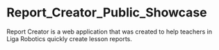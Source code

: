 # Report_Creator_Public_Showcase
Report Creator is a web application that was created to help teachers in Liga Robotics quickly create lesson reports.
